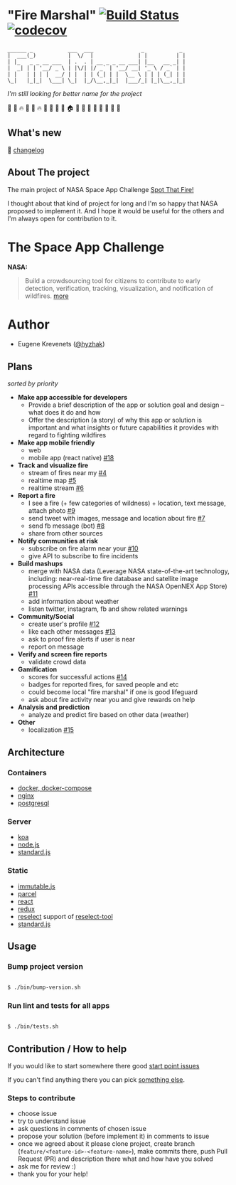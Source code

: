 # "Fire Marshal" [![Build Status](https://travis-ci.org/fire-marshal/fire-marshal.svg?branch=master)](https://travis-ci.org/fire-marshal/fire-marshal) [![codecov](https://codecov.io/gh/fire-marshal/fire-marshal/branch/master/graph/badge.svg)](https://codecov.io/gh/fire-marshal/fire-marshal)

```
______ _           ___  ___               _           _
|  ___(_)          |  \/  |              | |         | |
| |_   _ _ __ ___  | .  . | __ _ _ __ ___| |__   __ _| |
|  _| | | '__/ _ \ | |\/| |/ _` | '__/ __| '_ \ / _` | |
| |   | | | |  __/ | |  | | (_| | |  \__ \ | | | (_| | |
\_|   |_|_|  \___| \_|  |_/\__,_|_|  |___/_| |_|\__,_|_|
```

_I'm still looking for better name for the project_

:palm_tree: :deciduous_tree: :fire: :deciduous_tree: :house_with_garden: :fire: :deciduous_tree: :deciduous_tree: :deciduous_tree: :running: :house: :deciduous_tree: :school: :blue_car: :deciduous_tree:  :fire_engine: :deciduous_tree: :deciduous_tree:  :palm_tree:

## What's new

:scroll: [changelog](/../../blob/master/CHANGELOG.md)

## About The project

The main project of NASA Space App Challenge [Spot That Fire!](https://2018.spaceappschallenge.org/challenges/volcanoes-icebergs-and-asteroids-oh-my/real-time-fire-app/details) 

I thought about that kind of project for long and I'm so happy that NASA proposed to implement it. 
And I hope it would be useful for the others and I'm always open for contribution to it.

# The Space App Challenge

**NASA:**
> Build a crowdsourcing tool for citizens to contribute to early detection, verification, tracking, visualization, and notification of wildfires.
[more](https://2018.spaceappschallenge.org/challenges/volcanoes-icebergs-and-asteroids-oh-my/real-time-fire-app/details)

# Author

- Eugene Krevenets ([@hyzhak](https://github.com/hyzhak))

## Plans
_sorted by priority_

- **Make app accessible for developers**
  - Provide a brief description of the app or solution goal and design – what does it do and how
  - Offer the description (a story) of why this app or solution is important and what insights or future capabilities it provides with regard to fighting wildfires
- **Make app mobile friendly**
  - web
  - mobile app (react native) [#18](/../../issues/18)
- **Track and visualize fire**
  - stream of fires near my [#4](/../../issues/4)
  - realtime map [#5](/../../issues/5)
  - realtime stream [#6](/../../issues/6)
- **Report a fire**
  - I see a fire (+ few categories of wildness) + location, text message, attach photo [#9](/../../issues/9)
  - send tweet with images, message and location about fire [#7](/../../issues/7)
  - send fb message (bot) [#8](/../../issues/8)
  - share from other sources 
- **Notify communities at risk**
  - subscribe on fire alarm near your [#10](/../../issues/10)
  - give API to subscribe to fire incidents
- **Build mashups**
  - merge with NASA data (Leverage NASA state-of-the-art technology, including: near-real-time fire database and satellite image processing APIs accessible through the NASA OpenNEX App Store) [#11](/../../issues/11)
  - add information about weather
  - listen twitter, instagram, fb and show related warnings
- **Community/Social**
  - create user's profile [#12](/../../issues/12)
  - like each other messages [#13](/../../issues/13)
  - ask to proof fire alerts if user is near
  - report on message
- **Verify and screen fire reports**
  - validate crowd data
- **Gamification**
  - scores for successful actions  [#14](/../../issues/14)
  - badges for reported fires, for saved people and etc
  - could become local "fire marshal" if one is good lifeguard
  - ask about fire activity near you and give rewards on help
- **Analysis and prediction**
  - analyze and predict fire based on other data (weather)
- **Other**
  - localization [#15](/../../../issues/15)
  
  
## Architecture

### Containers
- [docker, docker-compose](http://docker.io)
- [nginx](https://www.nginx.com/)
- [postgresql](https://www.postgresql.org/)

### Server
- [koa](https://koajs.com)
- [node.js](https://nodejs.org/)
- [standard.js](https://standardjs.com)

### Static
- [immutable.js](https://facebook.github.io/immutable-js/)
- [parcel](https://parceljs.org)
- [react](https://reactjs.org/)
- [redux](http://redux.js.org)
- [reselect](https://github.com/reduxjs/reselect) support of [reselect-tool](https://github.com/skortchmark9/reselect-tools)
- [standard.js](https://standardjs.com)

## Usage

### Bump project version

```bash

$ ./bin/bump-version.sh

```

### Run lint and tests for all apps 

```bash

$ ./bin/tests.sh

```

## Contribution / How to help

If you would like to start somewhere there good [start point issues](https://github.com/fire-marshal/fire-marshal/labels/good%20first%20issue)

If you can't find anything there you can pick [something else](https://github.com/fire-marshal/fire-marshal/issues). 

### Steps to contribute

- choose issue
- try to understand issue
- ask questions in comments of chosen issue
- propose your solution (before implement it) in comments to issue
- once we agreed about it please clone project, create branch (`feature/<feature-id>-<feature-name>`), make commits there, push Pull Request (PR) and description there what and how have you solved
- ask me for review :)
- thank you for your help!

